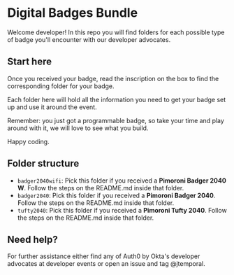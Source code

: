 # Digital Badges Bundle

Welcome developer! In this repo you will find folders for each possible type of badge you'll encounter with our developer advocates.

## Start here

Once you received your badge, read the inscription on the box to find the corresponding folder for your badge.

Each folder here will hold all the information you need to get your badge set up and use it around the event.

Remember: you just got a programmable badge, so take your time and play around with it, we will love to see what you build.

Happy coding.

## Folder structure

- `badger2040wifi`: Pick this folder if you received a **Pimoroni Badger 2040 W**. Follow the steps on the README.md inside that folder.
- `badger2040`: Pick this folder if you received a **Pimoroni Badger 2040**. Follow the steps on the README.md inside that folder.
- `tufty2040`: Pick this folder if you received a **Pimoroni Tufty 2040**. Follow the steps on the README.md inside that folder.

## Need help?

For further assistance either find any of Auth0 by Okta's developer advocates at developer events or open an issue and tag @jtemporal.
